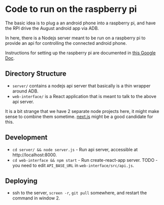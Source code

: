 # Code to run on the raspberry pi

The basic idea is to plug a an android phone into a raspberry pi, and have the
RPI drive the August android app via ADB.

In here, there is a Nodejs server meant to be run on a raspberry pi to provide an
api for controlling the connected android phone.

Instructions for setting up the raspberry pi are documented in
[this Google Doc](https://docs.google.com/document/d/1wT1HwUQTFC6LCbeyVrfwZFvgv9Np-SCh2G-A4r2T9yA/edit#heading=h.26mcst2v5me3).

## Directory Structure

- `server/` contains a nodejs api server that basically is a thin wrapper around ADB.
- `web-interface/` is a React application that is meant to talk to the above api server.

It is a bit strange that we have 2 separate node projects here, it might make
sense to combine them sometime. [next.js](https://github.com/zeit/next.js)
might be a good candidate for this.

## Development

- `cd server/ && node server.js` - Run api server, accessible at http://localhost:8000.
- `cd web-interface && npm start` - Run create-react-app server. TODO - you need to edit `API_BASE_URL` in `web-interface/src/api.js`.

## Deploying

- ssh to the server, `screen -r`, `git pull` somewhere, and restart the command in window 2.
